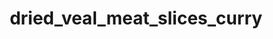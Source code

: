 ---
title: dried_veal_meat_slices_curry
title_ru: Мясные слайсы с телятины сушеные «Карри»
title_ua: М'ясні слайси з телятини сушені «Каррі»

categorie: sun_dried_meat_slices
categorie_ru: Мясные слайсы сушеные
categorie_ua: М'ясні слайси сушені

title_text_ru: "Мясные слайсы с телятины сушеные являются готовым к употреблению питательным мясным блюдом."
title_text_ua: "М'ясні слайси з телятини сушені є готовою до вживання поживною м'ясною стравою."

layout: products_in
popular: "no"

description_ru: "<p>Мясные слайсы с телятины сушеные являются готовым к употреблению питательным мясным блюдом, которое изготавливается путем засушивания на сертифицированном оборудовании с применением современных технологий до состояния, при котором его дальнейшая порча невозможна. Так как большая часть влаги испаряется продукт становится стабильным и может хранится без охлаждения.</p><p>Сушеное мясо, как поставщик белка — неизменный продукт в меню здорового человека и спортсменов, которые подвергаются физическим нагрузкам.</p><p>Наш продукт занимает особое место в линейке протеиновых продуктов, польза которого заключается в «натуральности». В нем сконцентрированы питательные вещества в естественном виде. Здесь вы не найдете химических вкусовых добавок. Нашими сотрудниками специально для Вас разработаны уникальные композиции натуральных специй, которые придают продукту изысканный вкус и аромат.</p><p>Продукт имеет желто-коричневый цвет, обладает ярким, насыщенным ароматом и богатым вкусом «Карри», достаточно плотной консистенцией.</p><p>Состав: телятина 100%, соль кухонная пищевая, натуральные специи («Карри», перец черный молотый, чеснок сушеный молотый, перец красный (паприка) молотый, перец красный (острый) молотый).</p>"
description_ua: "<p>М'ясні слайси з телятини сушені є готовою до вживання поживною м'ясною стравою, яка виготовляється шляхом засушування на сертифікованому обладнанні з застосуванням сучасних технологій до стану, при якому його подальше псування неможливе. Оскільки велика частина вологи випаровується продукт стає стабільним і може зберігатися без охолодження.</p><p>Сушене м'ясо, як постачальник білка — незмінний продукт в меню здорової людини і спортсменів, які піддаються фізичним навантаженням.</p><p>Наш продукт займає особливе місце в лінійці протеїнових продуктів, користь якого полягає в «натуральності». У ньому сконцентровані поживні речовини в природному вигляді. Тут ви не знайдете хімічних смакових добавок. Нашими співробітниками спеціально для Вас розроблені унікальні композиції натуральних спецій, які надають продукту вишуканий смак і аромат.</p><p>Продукт має жовто-коричневий колір, має яскравий, насичений аромат і багатий смак «Каррі», досить щільною консистенцією.</p><p>Склад: телятина 100%, сіль кухонна харчова, натуральні спеції («Каррі», перець чорний мелений, часник сушений мелений, перець червоний (паприка) мелений, перець червоний (гострий) мелений).</p>"
---